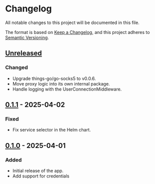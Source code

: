 # Changelog

All notable changes to this project will be documented in this file.

The format is based on [Keep a Changelog](https://keepachangelog.com/en/1.0.0/),
and this project adheres to [Semantic Versioning](https://semver.org/spec/v2.0.0.html).

## [Unreleased]

### Changed

- Upgrade things-go/go-socks5 to v0.0.6.
- Move proxy logic into its own internal package.
- Handle logging with the UserConnectionMiddleware.

## [0.1.1] - 2025-04-02

### Fixed

- Fix service selector in the Helm chart.

## [0.1.0] - 2025-04-01

### Added

- Initial release of the app.
- Add support for credentials

[Unreleased]: https://github.com/giantswarm/proxysocks/compare/v0.1.1...HEAD
[0.1.1]: https://github.com/giantswarm/proxysocks/compare/v0.1.0...v0.1.1
[0.1.0]: https://github.com/giantswarm/proxysocks/releases/tag/v0.1.0
